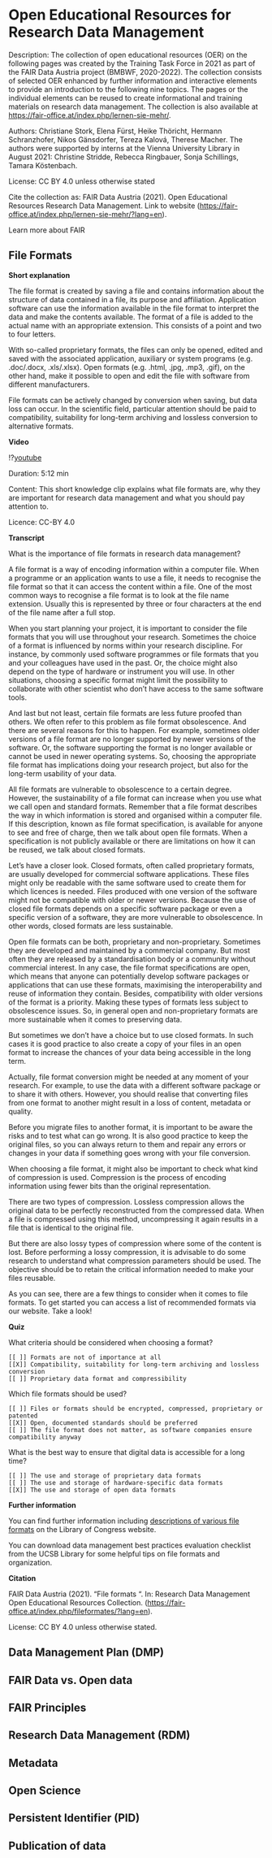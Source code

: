 <!--
author:   Your Name

email:    your@mail.org

version:  0.0.1

language: en

narrator: US English Female

comment:  Try to write a short comment about
          your course, multiline is also okay.

link:     https://cdn.jsdelivr.net/chartist.js/latest/chartist.min.css

script:   https://cdn.jsdelivr.net/chartist.js/latest/chartist.min.js

translation: Deutsch  translations/German.md

translation: Français translations/French.md
-->

# Open Educational Resources for Research Data Management

Description: The collection of open educational resources (OER) on the following pages was created by the Training Task Force in 2021 as part of the FAIR Data Austria project (BMBWF, 2020-2022). The collection consists of selected OER enhanced by further information and interactive elements to provide an introduction to the following nine topics. The pages or the individual elements can be reused to create informational and training materials on research data management. The collection is also available at https://fair-office.at/index.php/lernen-sie-mehr/.



Authors: Christiane Stork, Elena Fürst, Heike Thöricht, Hermann Schranzhofer, Nikos Gänsdorfer, Tereza Kalová, Therese Macher.                                      The authors were supported by interns at the Vienna University Library in August 2021: Christine Stridde, Rebecca Ringbauer, Sonja Schillings, Tamara Köstenbach.

License: CC BY 4.0 unless otherwise stated

Cite the collection as: FAIR Data Austria (2021). Open Educational Resources Research Data Management. Link to website (https://fair-office.at/index.php/lernen-sie-mehr/?lang=en).

Learn more about FAIR


## File Formats

__Short explanation__<!-- style="color: black; font-size: 30px;" -->

The file format is created by saving a file and contains information about the structure of data contained in a file, its purpose and affiliation. Application software can use the information available in the file format to interpret the data and make the contents available. The format of a file is added to the actual name with an appropriate extension. This consists of a point and two to four letters.

With so-called proprietary formats, the files can only be opened, edited and saved with the associated application, auxiliary or system programs (e.g. .doc/.docx, .xls/.xlsx). Open formats (e.g. .html, .jpg, .mp3, .gif), on the other hand, make it possible to open and edit the file with software from different manufacturers.

File formats can be actively changed by conversion when saving, but data loss can occur. In the scientific field, particular attention should be paid to compatibility, suitability for long-term archiving and lossless conversion to alternative formats.

__Video__<!-- style="color: black; font-size: 30px;" -->

!?[youtube](https://www.youtube.com/watch?v=kxxlQnc8u1I)

Duration:  5:12 min

Content: This short knowledge clip explains what file formats are, why they are important for research data management and what you should pay attention to.

Licence: CC-BY 4.0

__Transcript__<!-- style="color: black; font-size: 30px;" -->


What is the importance of file formats in research data management?

A file format is a way of encoding information within a computer file. When a programme or an application wants to use a file, it needs to recognise the file format so that it can access the content within a file. One of the most common ways to recognise a file format is to look at the file name extension. Usually this is represented by three or four characters at the end of the file name after a full stop.

When you start planning your project, it is important to consider the file formats that you will use throughout your research. Sometimes the choice of a format is influenced by norms within your research discipline. For instance, by commonly used software programmes or file formats that you and your colleagues have used in the past. Or, the choice might also depend on the type of hardware or instrument you will use. In other situations, choosing a specific format might limit the possibility to collaborate with other scientist who don’t have access to the same software tools.

And last but not least, certain file formats are less future proofed than others. We often refer to this problem as file format obsolescence. And there are several reasons for this to happen. For example, sometimes older versions of a file format are no longer supported by newer versions of the software. Or, the software supporting the format is no longer available or cannot be used in newer operating systems. So, choosing the appropriate file format has implications doing your research project, but also for the long-term usability of your data.

All file formats are vulnerable to obsolescence to a certain degree. However, the sustainability of a file format can increase when you use what we call open and standard formats. Remember that a file format describes the way in which information is stored and organised within a computer file. If this description, known as file format specification, is available for anyone to see and free of charge, then we talk about open file formats. When a specification is not publicly available or there are limitations on how it can be reused, we talk about closed formats.

Let’s have a closer look. Closed formats, often called proprietary formats, are usually developed for commercial software applications. These files might only be readable with the same software used to create them for which licences is needed. Files produced with one version of the software might not be compatible with older or newer versions. Because the use of closed file formats depends on a specific software package or even a specific version of a software, they are more vulnerable to obsolescence. In other words, closed formats are less sustainable.

Open file formats can be both, proprietary and non-proprietary. Sometimes they are developed and maintained by a commercial company. But most often they are released by a standardisation body or a community without commercial interest. In any case, the file format specifications are open, which means that anyone can potentially develop software packages or applications that can use these formats, maximising the interoperability and reuse of information they contain. Besides, compatibility with older versions of the format is a priority. Making these types of formats less subject to obsolescence issues. So, in general open and non-proprietary formats are more sustainable when it comes to preserving data.

But sometimes we don’t have a choice but to use closed formats. In such cases it is good practice to also create a copy of your files in an open format to increase the chances of your data being accessible in the long term.

Actually, file format conversion might be needed at any moment of your research. For example, to use the data with a different software package or to share it with others. However, you should realise that converting files from one format to another might result in a loss of content, metadata or quality.

Before you migrate files to another format, it is important to be aware the risks and to test what can go wrong. It is also good practice to keep the original files, so you can always return to them and repair any errors or changes in your data if something goes wrong with your file conversion.

When choosing a file format, it might also be important to check what kind of compression is used. Compression is the process of encoding information using fewer bits than the original representation.

There are two types of compression. Lossless compression allows the original data to be perfectly reconstructed from the compressed data. When a file is compressed using this method, uncompressing it again results in a file that is identical to the original file.

But there are also lossy types of compression where some of the content is lost. Before performing a lossy compression, it is advisable to do some research to understand what compression parameters should be used. The objective should be to retain the critical information needed to make your files reusable.

As you can see, there are a few things to consider when it comes to file formats. To get started you can access a list of recommended formats via our website. Take a look!


__Quiz__<!-- style="color: black; font-size: 30px;" -->



What criteria should be considered when choosing a format?

    [[ ]] Formats are not of importance at all
    [[X]] Compatibility, suitability for long-term archiving and lossless conversion
    [[ ]] Proprietary data format and compressibility


Which file formats should be used?

    [[ ]] Files or formats should be encrypted, compressed, proprietary or patented
    [[X]] Open, documented standards should be preferred
    [[ ]] The file format does not matter, as software companies ensure compatibility anyway


What is the best way to ensure that digital data is accessible for a long time?

    [[ ]] The use and storage of proprietary data formats
    [[ ]] The use and storage of hardware-specific data formats
    [[X]] The use and storage of open data formats

__Further information__<!-- style="color: black; font-size: 30px;" -->

You can find further information including [descriptions of various file formats](https://www.loc.gov/preservation/digital/formats/fdd/descriptions.shtml) on the Library of Congress website.

You can download data management best practices evaluation checklist from the UCSB Library for some helpful tips on file formats and organization.


__Citation__<!-- style="color: black; font-size: 30px;" -->

FAIR Data Austria (2021). “File formats “. In: Research Data Management Open Educational Resources Collection. (https://fair-office.at/index.php/fileformates/?lang=en).

License: CC BY 4.0 unless otherwise stated.

## Data Management Plan (DMP)

## FAIR Data vs. Open data

## FAIR Principles

## Research Data Management (RDM)

## Metadata

## Open Science

## Persistent Identifier (PID)

## Publication of data
